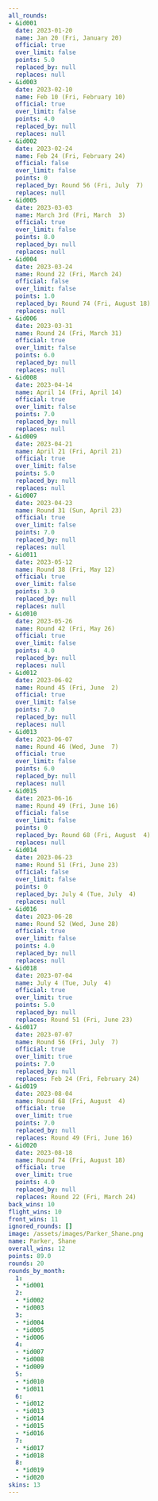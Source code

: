 ```yaml
---
all_rounds:
- &id001
  date: 2023-01-20
  name: Jan 20 (Fri, January 20)
  official: true
  over_limit: false
  points: 5.0
  replaced_by: null
  replaces: null
- &id003
  date: 2023-02-10
  name: Feb 10 (Fri, February 10)
  official: true
  over_limit: false
  points: 4.0
  replaced_by: null
  replaces: null
- &id002
  date: 2023-02-24
  name: Feb 24 (Fri, February 24)
  official: false
  over_limit: false
  points: 0
  replaced_by: Round 56 (Fri, July  7)
  replaces: null
- &id005
  date: 2023-03-03
  name: March 3rd (Fri, March  3)
  official: true
  over_limit: false
  points: 8.0
  replaced_by: null
  replaces: null
- &id004
  date: 2023-03-24
  name: Round 22 (Fri, March 24)
  official: false
  over_limit: false
  points: 1.0
  replaced_by: Round 74 (Fri, August 18)
  replaces: null
- &id006
  date: 2023-03-31
  name: Round 24 (Fri, March 31)
  official: true
  over_limit: false
  points: 6.0
  replaced_by: null
  replaces: null
- &id008
  date: 2023-04-14
  name: April 14 (Fri, April 14)
  official: true
  over_limit: false
  points: 7.0
  replaced_by: null
  replaces: null
- &id009
  date: 2023-04-21
  name: April 21 (Fri, April 21)
  official: true
  over_limit: false
  points: 5.0
  replaced_by: null
  replaces: null
- &id007
  date: 2023-04-23
  name: Round 31 (Sun, April 23)
  official: true
  over_limit: false
  points: 7.0
  replaced_by: null
  replaces: null
- &id011
  date: 2023-05-12
  name: Round 38 (Fri, May 12)
  official: true
  over_limit: false
  points: 3.0
  replaced_by: null
  replaces: null
- &id010
  date: 2023-05-26
  name: Round 42 (Fri, May 26)
  official: true
  over_limit: false
  points: 4.0
  replaced_by: null
  replaces: null
- &id012
  date: 2023-06-02
  name: Round 45 (Fri, June  2)
  official: true
  over_limit: false
  points: 7.0
  replaced_by: null
  replaces: null
- &id013
  date: 2023-06-07
  name: Round 46 (Wed, June  7)
  official: true
  over_limit: false
  points: 6.0
  replaced_by: null
  replaces: null
- &id015
  date: 2023-06-16
  name: Round 49 (Fri, June 16)
  official: false
  over_limit: false
  points: 0
  replaced_by: Round 68 (Fri, August  4)
  replaces: null
- &id014
  date: 2023-06-23
  name: Round 51 (Fri, June 23)
  official: false
  over_limit: false
  points: 0
  replaced_by: July 4 (Tue, July  4)
  replaces: null
- &id016
  date: 2023-06-28
  name: Round 52 (Wed, June 28)
  official: true
  over_limit: false
  points: 4.0
  replaced_by: null
  replaces: null
- &id018
  date: 2023-07-04
  name: July 4 (Tue, July  4)
  official: true
  over_limit: true
  points: 5.0
  replaced_by: null
  replaces: Round 51 (Fri, June 23)
- &id017
  date: 2023-07-07
  name: Round 56 (Fri, July  7)
  official: true
  over_limit: true
  points: 7.0
  replaced_by: null
  replaces: Feb 24 (Fri, February 24)
- &id019
  date: 2023-08-04
  name: Round 68 (Fri, August  4)
  official: true
  over_limit: true
  points: 7.0
  replaced_by: null
  replaces: Round 49 (Fri, June 16)
- &id020
  date: 2023-08-18
  name: Round 74 (Fri, August 18)
  official: true
  over_limit: true
  points: 4.0
  replaced_by: null
  replaces: Round 22 (Fri, March 24)
back_wins: 10
flight_wins: 10
front_wins: 11
ignored_rounds: []
image: /assets/images/Parker_Shane.png
name: Parker, Shane
overall_wins: 12
points: 89.0
rounds: 20
rounds_by_month:
  1:
  - *id001
  2:
  - *id002
  - *id003
  3:
  - *id004
  - *id005
  - *id006
  4:
  - *id007
  - *id008
  - *id009
  5:
  - *id010
  - *id011
  6:
  - *id012
  - *id013
  - *id014
  - *id015
  - *id016
  7:
  - *id017
  - *id018
  8:
  - *id019
  - *id020
skins: 13
---
```


